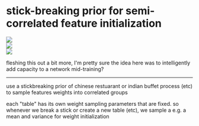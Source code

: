 # stick-breaking prior for semi-correlated feature initialization

![](https://img.shields.io/badge/tag-deep%20learning-lightgrey)  
![](https://img.shields.io/badge/tag-wip-lightgrey)  
![](https://img.shields.io/badge/tag-experimental-lightgrey)  


fleshing this out a bit more, I'm pretty sure the idea here was to intelligently add capacity to a network mid-training?

---

use a stickbreaking prior of chinese restuarant or indian buffet process (etc) to sample features weights into correlated groups

each "table" has its own weight sampling parameters that are fixed. so whenever we break a stick or create a new table (etc), we sample a
e.g. a mean and variance for weight initialization

